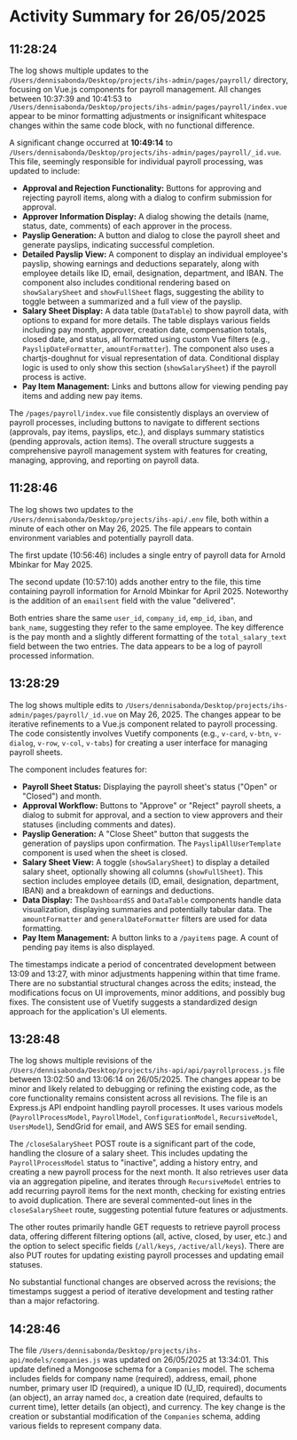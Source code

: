 # Activity Summary for 26/05/2025

## 11:28:24
The log shows multiple updates to the `/Users/dennisabonda/Desktop/projects/ihs-admin/pages/payroll/` directory, focusing on Vue.js components for payroll management.  All changes between 10:37:39 and 10:41:53  to `/Users/dennisabonda/Desktop/projects/ihs-admin/pages/payroll/index.vue` appear to be minor formatting adjustments or insignificant whitespace changes within the same code block, with no functional difference.

A significant change occurred at **10:49:14**  to `/Users/dennisabonda/Desktop/projects/ihs-admin/pages/payroll/_id.vue`. This file, seemingly responsible for individual payroll processing, was updated to include:

*   **Approval and Rejection Functionality:** Buttons for approving and rejecting payroll items, along with a dialog to confirm submission for approval.
*   **Approver Information Display:** A dialog showing the details (name, status, date, comments) of each approver in the process.
*   **Payslip Generation:** A button and dialog to close the payroll sheet and generate payslips, indicating successful completion.
*   **Detailed Payslip View:**  A component to display an individual employee's payslip, showing earnings and deductions separately, along with employee details like ID, email, designation, department, and IBAN. The component also includes conditional rendering based on `showSalarySheet` and `showFullSheet` flags, suggesting the ability to toggle between a summarized and a full view of the payslip.
*   **Salary Sheet Display:**  A data table (`DataTable`) to show payroll data, with options to expand for more details.  The table displays various fields including pay month, approver, creation date, compensation totals, closed date, and status, all formatted using custom Vue filters (e.g., `PayslipDateFormatter`, `amountFormatter`). The component also uses a chartjs-doughnut for visual representation of data.  Conditional display logic is used to only show this section (`showSalarySheet`) if the payroll process is active.
*   **Pay Item Management:** Links and buttons allow for viewing pending pay items and adding new pay items.

The `/pages/payroll/index.vue` file consistently displays an overview of payroll processes, including buttons to navigate to different sections (approvals, pay items, payslips, etc.), and displays summary statistics (pending approvals, action items).  The overall structure suggests a comprehensive payroll management system with features for creating, managing, approving, and reporting on payroll data.


## 11:28:46
The log shows two updates to the `/Users/dennisabonda/Desktop/projects/ihs-api/.env` file, both within a minute of each other on May 26, 2025.  The file appears to contain environment variables and potentially payroll data.

The first update (10:56:46) includes a single entry of payroll data for Arnold Mbinkar for May 2025.

The second update (10:57:10) adds another entry to the file,  this time containing payroll information for Arnold Mbinkar for April 2025.  Noteworthy is the addition of an `emailsent` field with the value "delivered".

Both entries share the same `user_id`, `company_id`, `emp_id`, `iban`, and `bank_name`, suggesting they refer to the same employee.  The key difference is the pay month and a slightly different formatting of the `total_salary_text` field between the two entries.  The data appears to be a log of payroll processed information.


## 13:28:29
The log shows multiple edits to `/Users/dennisabonda/Desktop/projects/ihs-admin/pages/payroll/_id.vue` on May 26, 2025.  The changes appear to be iterative refinements to a Vue.js component related to payroll processing.  The code consistently involves Vuetify components (e.g., `v-card`, `v-btn`, `v-dialog`, `v-row`, `v-col`, `v-tabs`) for creating a user interface for managing payroll sheets.

The component includes features for:

* **Payroll Sheet Status:** Displaying the payroll sheet's status ("Open" or "Closed") and month.
* **Approval Workflow:** Buttons to "Approve" or "Reject" payroll sheets, a dialog to submit for approval, and a section to view approvers and their statuses (including comments and dates).
* **Payslip Generation:**  A "Close Sheet" button that suggests the generation of payslips upon confirmation.  The `PayslipAllUserTemplate` component is used when the sheet is closed.
* **Salary Sheet View:** A toggle (`showSalarySheet`) to display a detailed salary sheet, optionally showing all columns (`showFullSheet`).  This section includes employee details (ID, email, designation, department, IBAN) and a breakdown of earnings and deductions.
* **Data Display:**  The `DashboardSS` and `DataTable` components handle data visualization, displaying summaries and potentially tabular data.  The `amountFormatter` and `generalDateFormatter` filters are used for data formatting.
* **Pay Item Management:** A button links to a `/payitems` page.  A count of pending pay items is also displayed.

The timestamps indicate a period of concentrated development between 13:09 and 13:27, with minor adjustments happening within that time frame.  There are no substantial structural changes across the edits; instead, the modifications focus on UI improvements, minor additions, and possibly bug fixes.  The consistent use of Vuetify suggests a standardized design approach for the application's UI elements.


## 13:28:48
The log shows multiple revisions of the `/Users/dennisabonda/Desktop/projects/ihs-api/api/payrollprocess.js` file between 13:02:50 and 13:06:14 on 26/05/2025.  The changes appear to be minor and likely related to debugging or refining the existing code, as the core functionality remains consistent across all revisions.  The file is an Express.js API endpoint handling payroll processes.  It uses various models (`PayrollProcessModel`, `PayrollModel`, `ConfigurationModel`, `RecursiveModel`, `UsersModel`),  SendGrid for email, and AWS SES for email sending.

The `/closeSalarySheet` POST route is a significant part of the code, handling the closure of a salary sheet. This includes updating the `PayrollProcessModel` status to "inactive", adding a history entry, and creating a new payroll process for the next month.  It also retrieves user data via an aggregation pipeline, and iterates through `RecursiveModel` entries to add recurring payroll items for the next month, checking for existing entries to avoid duplication.  There are several commented-out lines in the `closeSalarySheet` route, suggesting potential future features or adjustments.

The other routes primarily handle GET requests to retrieve payroll process data, offering different filtering options (all, active, closed, by user, etc.) and the option to select specific fields (`/all/keys`, `/active/all/keys`).  There are also PUT routes for updating existing payroll processes and updating email statuses.

No substantial functional changes are observed across the revisions; the timestamps suggest a period of iterative development and testing rather than a major refactoring.


## 14:28:46
The file `/Users/dennisabonda/Desktop/projects/ihs-api/models/companies.js` was updated on 26/05/2025 at 13:34:01.  This update defined a Mongoose schema for a `Companies` model. The schema includes fields for company name (required), address, email, phone number, primary user ID (required), a unique ID (U_ID, required), documents (an object), an array named `doc`, a creation date (required, defaults to current time), letter details (an object), and currency.  The key change is the creation or substantial modification of the `Companies` schema, adding various fields to represent company data.
